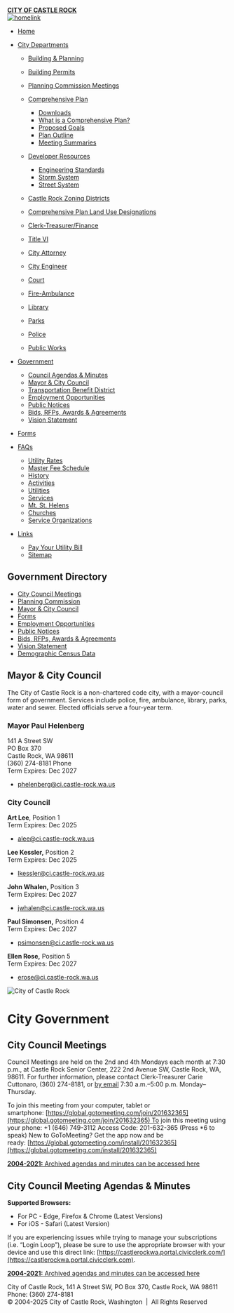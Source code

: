 [**CITY OF CASTLE ROCK**  
![homelink](https://www.ci.castle-rock.wa.us/government.htm/images/homelink.png)](https://www.ci.castle-rock.wa.us/government.htm/index.htm)

- [Home](https://www.ci.castle-rock.wa.us/government.htm/index.htm)
- [City Departments](https://www.ci.castle-rock.wa.us/government.htm/city.htm)
  
  - [Building &amp; Planning](https://www.ci.castle-rock.wa.us/government.htm/city.htm)
  - [Building Permits](https://www.ci.castle-rock.wa.us/government.htm/building-permits.htm)
  - [Planning Commission Meetings](https://www.ci.castle-rock.wa.us/government.htm/planning-commission.htm)
  - [Comprehensive Plan](https://www.ci.castle-rock.wa.us/government.htm/compplan.htm)
    
    - [Downloads](https://www.ci.castle-rock.wa.us/government.htm/CPtext.htm)
    - [What is a Comprehensive Plan?](https://www.ci.castle-rock.wa.us/government.htm/compplan.htm)
    - [Proposed Goals](https://www.ci.castle-rock.wa.us/government.htm/CPgoals.htm)
    - [Plan Outline](https://www.ci.castle-rock.wa.us/government.htm/CPoutline.htm)
    - [Meeting Summaries](https://www.ci.castle-rock.wa.us/government.htm/CPsummaries.htm)
  - [Developer Resources](https://www.ci.castle-rock.wa.us/government.htm/developer.htm)
    
    - [Engineering Standards](https://www.ci.castle-rock.wa.us/government.htm/engineeringstandards.htm)
    - [Storm System](https://www.ci.castle-rock.wa.us/government.htm/stormsystem.htm)
    - [Street System](https://www.ci.castle-rock.wa.us/government.htm/streetsystem.htm)
  - [Castle Rock Zoning Districts](https://www.ci.castle-rock.wa.us/government.htm/download/Castle_Rock_Zoning_Map_8x11.pdf)
  - [Comprehensive Plan Land Use Designations](https://www.ci.castle-rock.wa.us/government.htm/download/Castle_Rock_Comprehensive_Plan_Map_8x11.pdf)
  - [Clerk-Treasurer/Finance](https://www.ci.castle-rock.wa.us/government.htm/clerk.htm)
  - [Title VI](https://www.ci.castle-rock.wa.us/government.htm/title-vi.html)
  - [City Attorney](https://www.ci.castle-rock.wa.us/government.htm/attorney.htm)
  - [City Engineer](https://www.ci.castle-rock.wa.us/government.htm/engineer.htm)
  - [Court](https://www.ci.castle-rock.wa.us/government.htm/court.htm)
  - [Fire-Ambulance](https://www.ci.castle-rock.wa.us/government.htm/fire.htm)
  - [Library](https://www.ci.castle-rock.wa.us/government.htm/library.htm)
  - [Parks](https://www.ci.castle-rock.wa.us/government.htm/parks.htm)
  - [Police](https://www.ci.castle-rock.wa.us/government.htm/police.htm)
  - [Public Works](https://www.ci.castle-rock.wa.us/government.htm/public.htm)
- [Government](https://www.ci.castle-rock.wa.us/government.htm/government.htm)
  
  - [Council Agendas &amp; Minutes](https://www.ci.castle-rock.wa.us/government.htm/government.htm)
  - [Mayor &amp; City Council](https://www.ci.castle-rock.wa.us/government.htm/government.htm)
  - [Transportation Benefit District](https://www.ci.castle-rock.wa.us/government.htm/tbd.html)
  - [Employment Opportunities](https://www.ci.castle-rock.wa.us/government.htm/jobs.htm)
  - [Public Notices](https://www.ci.castle-rock.wa.us/government.htm/notices.htm)
  - [Bids, RFPs, Awards &amp; Agreements](https://www.ci.castle-rock.wa.us/government.htm/bids.html)
  - [Vision Statement](https://www.ci.castle-rock.wa.us/government.htm/vision.htm)
- [Forms](https://www.ci.castle-rock.wa.us/government.htm/forms.htm)
- [FAQs](https://www.ci.castle-rock.wa.us/government.htm/faq.htm)
  
  - [Utility Rates](https://www.ci.castle-rock.wa.us/government.htm/download/Utility-Rates-2025.pdf)
  - [Master Fee Schedule](https://www.ci.castle-rock.wa.us/government.htm/download/Master-Fee-Schedule.pdf)
  - [History](https://www.ci.castle-rock.wa.us/government.htm/faq.htm)
  - [Activities](https://www.ci.castle-rock.wa.us/government.htm/faq.htm)
  - [Utilities](https://www.ci.castle-rock.wa.us/government.htm/faq.htm)
  - [Services](https://www.ci.castle-rock.wa.us/government.htm/faq.htm)
  - [Mt. St. Helens](https://www.ci.castle-rock.wa.us/government.htm/faq.htm)
  - [Churches](https://www.ci.castle-rock.wa.us/government.htm/faq.htm)
  - [Service Organizations](https://www.ci.castle-rock.wa.us/government.htm/faq.htm)
- [Links](https://www.ci.castle-rock.wa.us/government.htm/links.htm)
  
  - [Pay Your Utility Bill](https://www.invoicecloud.com/portal/%28S%2815rqqwbcnre4nv0d43lxa34v%29%29/2/Site2.aspx?G=06ab74d2-a0db-41dd-ac12-005ee15b9a5b)
  - [Sitemap](https://www.ci.castle-rock.wa.us/government.htm/sitemap.html)

## Government Directory

- [City Council Meetings](https://www.ci.castle-rock.wa.us/government.htm/government.htm)
- [Planning Commission](https://www.ci.castle-rock.wa.us/government.htm/planning-commission.htm)
- [Mayor &amp; City Council](https://www.ci.castle-rock.wa.us/government.htm/)
- [Forms](https://www.ci.castle-rock.wa.us/government.htm/forms.htm)
- [Employment Opportunities](https://www.ci.castle-rock.wa.us/government.htm/jobs.htm)
- [Public Notices](https://www.ci.castle-rock.wa.us/government.htm/notices.htm)
- [Bids, RFPs, Awards &amp; Agreements](https://www.ci.castle-rock.wa.us/government.htm/bids.html)
- [Vision Statement](https://www.ci.castle-rock.wa.us/government.htm/vision.htm)
- [Demographic Census Data](https://data.census.gov/profile/Castle_Rock_city,_Washington?g=160XX00US5310565)

## Mayor &amp; City Council

The City of Castle Rock is a non-chartered code city, with a mayor-council form of government. Services include police, fire, ambulance, library, parks, water and sewer. Elected officials serve a four-year term.

### Mayor Paul Helenberg

141 A Street SW  
PO Box 370  
Castle Rock, WA 98611  
(360) 274-8181 Phone  
Term Expires: Dec 2027

- [phelenberg@ci.castle-rock.wa.us](mailto:phelenberg@ci.castle-rock.wa.us?subject=City%20of%20Castle%20Rock)

### City Council

**Art Lee**, Position 1  
Term Expires: Dec 2025

- [alee@ci.castle-rock.wa.us](mailto:alee@ci.castle-rock.wa.us?subject=City%20of%20Castle%20Rock)

**Lee Kessler,** Position 2  
Term Expires: Dec 2025

- [lkessler@ci.castle-rock.wa.us](mailto:lkessler@ci.castle-rock.wa.us?subject=City%20of%20Castle%20Rock)

**John Whalen,** Position 3  
Term Expires: Dec 2027

- [jwhalen@ci.castle-rock.wa.us](mailto:jwhalen@ci.castle-rock.wa.us?subject=City%20of%20Castle%20Rock)

**Paul Simonsen,** Position 4  
Term Expires: Dec 2027

- [psimonsen@ci.castle-rock.wa.us](mailto:psimonsen@ci.castle-rock.wa.us?subject=City%20of%20Castle%20Rock)

**Ellen Rose,** Position 5  
Term Expires: Dec 2027

- [erose@ci.castle-rock.wa.us](mailto:erose@ci.castle-rock.wa.us?subject=City%20of%20Castle%20Rock)

![City of Castle Rock](https://www.ci.castle-rock.wa.us/government.htm/images/cityhallbldg2014_ver.jpg)

# City Government

## City Council Meetings

Council Meetings are held on the 2nd and 4th Mondays each month at 7:30 p.m., at Castle Rock Senior Center, 222 2nd Avenue SW, Castle Rock, WA, 98611. For further information, please contact Clerk-Treasurer Carie Cuttonaro, (360) 274-8181, or [by email](mailto:ccuttonaro@ci.castle-rock.wa.us) 7:30 a.m.–5:00 p.m. Monday–Thursday.

To join this meeting from your computer, tablet or smartphone: [https://global.gotomeeting.com/join/201632365](https://global.gotomeeting.com/join/201632365) To join this meeting using your phone: +1 (646) 749-3112 Access Code: 201-632-365 (Press \*6 to speak) New to GoToMeeting? Get the app now and be ready: [https://global.gotomeeting.com/install/201632365](https://global.gotomeeting.com/install/201632365)

[**2004-2021:** Archived agendas and minutes can be accessed here](https://www.ci.castle-rock.wa.us/government.htm/agendaarchive.html)

## City Council Meeting Agendas &amp; Minutes

**Supported Browsers:**

- For PC - Edge, Firefox &amp; Chrome (Latest Versions)
- For iOS - Safari (Latest Version)

If you are experiencing issues while trying to manage your subscriptions (i.e. “Login Loop”), please be sure to use the appropriate browser with your device and use this direct link: [https://castlerockwa.portal.civicclerk.com/](https://castlerockwa.portal.civicclerk.com).

[**2004-2021:** Archived agendas and minutes can be accessed here](https://www.ci.castle-rock.wa.us/government.htm/agendaarchive.html)

City of Castle Rock, 141 A Street SW, PO Box 370, Castle Rock, WA 98611  
Phone: (360) 274-8181  
© 2004-2025 City of Castle Rock, Washington  |  All Rights Reserved